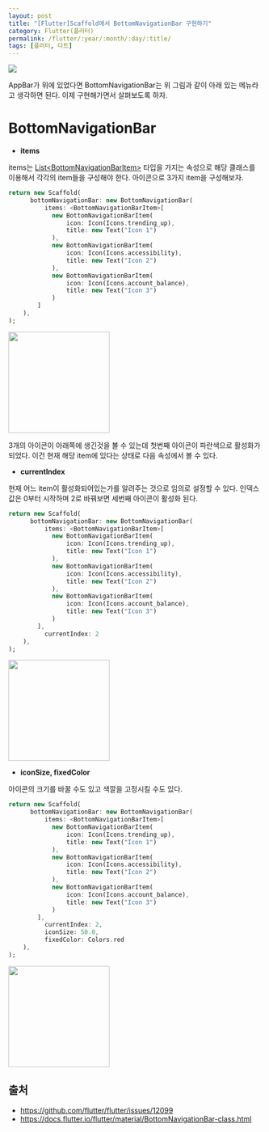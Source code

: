 ```yaml
---
layout: post
title: "[Flutter]Scaffold에서 BottomNavigationBar 구현하기"
category: Flutter(플러터)
permalink: /flutter/:year/:month/:day/:title/
tags: [플러터, 다트]
---
```


<img src="https://user-images.githubusercontent.com/1096485/32510613-7bcce9f2-c3f1-11e7-8e6f-49df37b1109c.png">



AppBar가 위에 있었다면 BottomNavigationBar는 위 그림과 같이 아래 있는 메뉴라고 생각하면 된다. 이제 구현해가면서 살펴보도록 하자.

# BottomNavigationBar

*	**items**

items는 [List\<BottomNavigationBarItem>](https://docs.flutter.io/flutter/widgets/BottomNavigationBarItem-class.html) 타입을 가지는 속성으로 해당 클래스를 이용해서 각각의 item들을 구성해야 한다. 아이콘으로 3가지 item을 구성해보자.

```dart
return new Scaffold(
      bottomNavigationBar: new BottomNavigationBar(
          items: <BottomNavigationBarItem>[
            new BottomNavigationBarItem(
                icon: Icon(Icons.trending_up),
                title: new Text("Icon 1")
            ),
            new BottomNavigationBarItem(
                icon: Icon(Icons.accessibility),
                title: new Text("Icon 2")
            ),
            new BottomNavigationBarItem(
                icon: Icon(Icons.account_balance),
                title: new Text("Icon 3")
            )
        ]
    ),
);
```

<img src="https://user-images.githubusercontent.com/35518072/42303171-9c4b085a-805a-11e8-9b5b-5e70c277d938.png" width="200px">

3개의 아이콘이 아래쪽에 생긴것을 볼 수 있는데 첫번째 아이콘이 파란색으로 활성화가 되었다. 이건 현재 해당 item에 있다는 상태로 다음 속성에서 볼 수 있다.

* **currentIndex**

현재 어느 item이 활성화되어있는가를 알려주는 것으로 임의로 설정할 수 있다. 인덱스 값은 0부터 시작하며 2로 바꿔보면 세번째 아이콘이 활성화 된다.

```dart
return new Scaffold(
      bottomNavigationBar: new BottomNavigationBar(
          items: <BottomNavigationBarItem>[
            new BottomNavigationBarItem(
                icon: Icon(Icons.trending_up),
                title: new Text("Icon 1")
            ),
            new BottomNavigationBarItem(
                icon: Icon(Icons.accessibility),
                title: new Text("Icon 2")
            ),
            new BottomNavigationBarItem(
                icon: Icon(Icons.account_balance),
                title: new Text("Icon 3")
            )
        ],
          currentIndex: 2
    ),
);
```

<img src="https://user-images.githubusercontent.com/35518072/42303243-fd8f4ce8-805a-11e8-818b-2fa1067b1a06.png" width="200px">

* **iconSize, fixedColor**

아이콘의 크기를 바꿀 수도 있고 색깔을 고정시킬 수도 있다.

```dart
return new Scaffold(
      bottomNavigationBar: new BottomNavigationBar(
          items: <BottomNavigationBarItem>[
            new BottomNavigationBarItem(
                icon: Icon(Icons.trending_up),
                title: new Text("Icon 1")
            ),
            new BottomNavigationBarItem(
                icon: Icon(Icons.accessibility),
                title: new Text("Icon 2")
            ),
            new BottomNavigationBarItem(
                icon: Icon(Icons.account_balance),
                title: new Text("Icon 3")
            )
        ],
          currentIndex: 2,
          iconSize: 50.0,
          fixedColor: Colors.red
    ),
);
```

<img src="https://user-images.githubusercontent.com/35518072/42303349-a46269ce-805b-11e8-9622-757809bf4586.png" width="200px">



## 출처

* https://github.com/flutter/flutter/issues/12099
* https://docs.flutter.io/flutter/material/BottomNavigationBar-class.html
